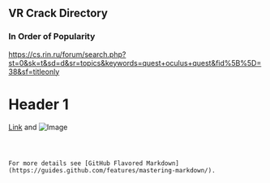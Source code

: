 ## VR Crack Directory



### In Order of Popularity

https://cs.rin.ru/forum/search.php?st=0&sk=t&sd=d&sr=topics&keywords=quest+oculus+quest&fid%5B%5D=38&sf=titleonly

# Header 1

[Link](https://cs.rin.ru/forum/search.php?st=0&sk=t&sd=d&sr=topics&keywords=quest+oculus+quest&fid%5B%5D=38&sf=titleonly) and ![Image](src)
```



For more details see [GitHub Flavored Markdown](https://guides.github.com/features/mastering-markdown/).
